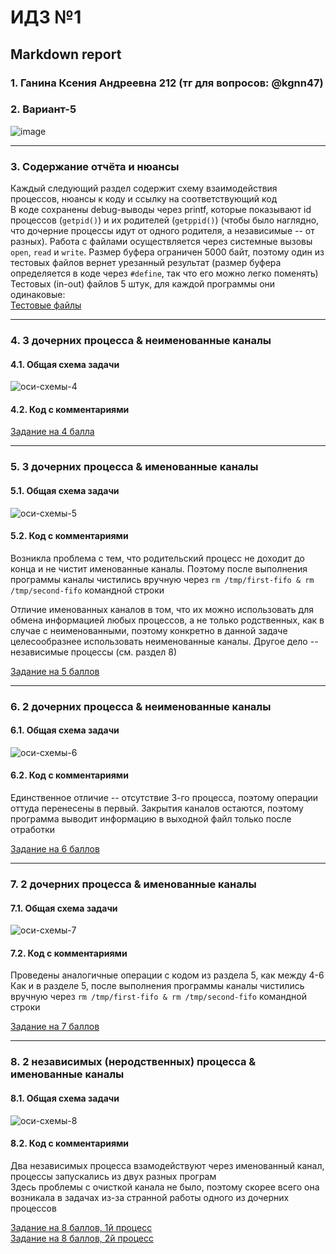 #  ИДЗ №1 #
## Markdown report <br> ##

### 1. Ганина Ксения Андреевна 212 (тг для вопросов: @kgnn47) <br> ###
### 2. Вариант-5 <br> ###

![image](https://user-images.githubusercontent.com/114473740/225989184-e0f3f785-8b73-4c5e-be47-86b0cc39b5ed.png)
________________________

### 3. Содержание отчёта и нюансы <br> ###

Каждый следующий раздел содержит схему взаимодействия процессов, нюансы к коду и ссылку на соответствующий код <br>
В коде сохранены debug-выводы через printf, которые показывают id процессов (```getpid()```) и их родителей (```getppid()```) (чтобы было наглядно, что дочерние процессы идут от одного родителя, а независимые -- от разных). Работа с файлами осуществляется через системные вызовы ```open```, ```read``` и ```write```. Размер буфера ограничен 5000 байт, поэтому один из тестовых файлов вернет урезанный результат (размер буфера определяется в коде через ```#define```, так что его можно легко поменять) <br>
Тестовых (in-out) файлов 5 штук, для каждой программы они одинаковые: <br>
[Тестовые файлы](https://github.com/kseniag03/OS-IHW-1/tree/master/programs/4)
________________________

### 4. 3 дочерних процесса & неименованные каналы <br> ###

#### 4.1. Общая схема задачи <br> ####

![оси-схемы-4](https://user-images.githubusercontent.com/114473740/226189138-26fdb26d-d50d-4e5e-98a7-1465e27866c0.jpg)

#### 4.2. Код с комментариями <br> ####

[Задание на 4 балла](https://github.com/kseniag03/OS-IHW-1/blob/master/programs/4/4-task.c) <br>
________________________

### 5. 3 дочерних процесса & именованные каналы <br> ###

#### 5.1. Общая схема задачи <br> ####

![оси-схемы-5](https://user-images.githubusercontent.com/114473740/226189148-8148ee73-f00e-45c3-b342-5aacb01208a5.jpg)

#### 5.2. Код с комментариями <br> ####

Возникла проблема с тем, что родительский процесс не доходит до конца и не чистит именованные каналы. Поэтому после выполнения программы каналы чистились вручную через ```rm /tmp/first-fifo & rm /tmp/second-fifo``` командной строки <br>

Отличие именованных каналов в том, что их можно использовать для обмена информацией любых процессов, а не только родственных, как в случае с неименованными, поэтому конкретно в данной задаче целесообразнее использовать неименованные каналы. Другое дело -- независимые процессы (см. раздел 8) <br>

[Задание на 5 баллов](https://github.com/kseniag03/OS-IHW-1/blob/master/programs/5/5-task.c) <br>
________________________

### 6. 2 дочерних процесса & неименованные каналы <br> ###

#### 6.1. Общая схема задачи <br> ####

![оси-схемы-6](https://user-images.githubusercontent.com/114473740/226189159-9bb6dc30-e260-416f-8590-0d7824e39995.jpg)

#### 6.2. Код с комментариями <br> ####

Единственное отличие -- отсутствие 3-го процесса, поэтому операции оттуда перенесены в первый. Закрытия каналов остаются, поэтому программа выводит информацию в выходной файл только после отработки <br>

[Задание на 6 баллов](https://github.com/kseniag03/OS-IHW-1/blob/master/programs/6/6-task.c) <br>
________________________

### 7. 2 дочерних процесса & именованные каналы <br> ###

#### 7.1. Общая схема задачи <br> ####

![оси-схемы-7](https://user-images.githubusercontent.com/114473740/226189169-6a457b31-6b47-4f52-bca1-e884b8ec5b66.jpg)

#### 7.2. Код с комментариями <br> ####

Проведены аналогичные операции с кодом из раздела 5, как между 4-6 <br>
Как и в разделе 5, после выполнения программы каналы чистились вручную через ```rm /tmp/first-fifo & rm /tmp/second-fifo``` командной строки <br>

[Задание на 7 баллов](https://github.com/kseniag03/OS-IHW-1/blob/master/programs/7/7-task.c) <br>
________________________

### 8. 2 независимых (неродственных) процесса & именованные каналы <br> ###

#### 8.1. Общая схема задачи <br> ####

![оси-схемы-8](https://user-images.githubusercontent.com/114473740/226189180-40c9689f-2a4b-46e4-a528-b8f8032825f2.jpg)

#### 8.2. Код с комментариями <br> ####

Два независимых процесса взамодействуют через именованный канал, процессы запускались из двух разных програм <br>
Здесь проблемы с очисткой канала не было, поэтому скорее всего она возникала в задачах из-за странной работы одного из дочерних процессов <br>

[Задание на 8 баллов, 1й процесс](https://github.com/kseniag03/OS-IHW-1/blob/master/programs/8/8-task-1.c) <br>
[Задание на 8 баллов, 2й процесс](https://github.com/kseniag03/OS-IHW-1/blob/master/programs/8/8-task-2.c) <br>



